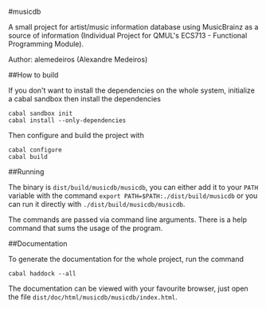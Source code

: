 #musicdb

A small project for artist/music information database using MusicBrainz as a
source of information (Individual Project for QMUL's ECS713 - Functional
Programming Module).

Author: alemedeiros (Alexandre Medeiros)

##How to build

If you don't want to install the dependencies on the whole system, initialize a
cabal sandbox then install the dependencies

    cabal sandbox init
    cabal install --only-dependencies

Then configure and build the project with

    cabal configure
    cabal build

##Running

The binary is `dist/build/musicdb/musicdb`, you can either add it to your `PATH`
variable with the command `export PATH=$PATH:./dist/build/musicdb` or you can
run it directly with `./dist/build/musicdb/musicdb`.

The commands are passed via command line arguments. There is a help command that
sums the usage of the program.

##Documentation

To generate the documentation for the whole project, run the command

    cabal haddock --all

The documentation can be viewed with your favourite browser, just open the file
`dist/doc/html/musicdb/musicdb/index.html`.
